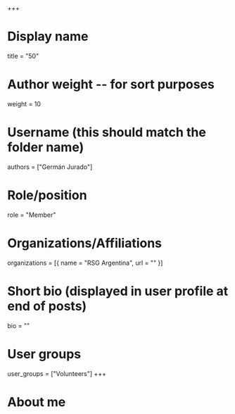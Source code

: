 +++
# Display name
title = "50"

# Author weight -- for sort purposes
weight = 10

# Username (this should match the folder name)
authors = ["Germán Jurado"]

# Role/position
role = "Member"

# Organizations/Affiliations
organizations = [{ name = "RSG Argentina", url = "" }]

# Short bio (displayed in user profile at end of posts)
bio = ""

# User groups
user_groups = ["Volunteers"]
+++

# About me
